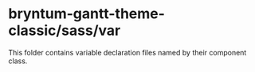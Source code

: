 # bryntum-gantt-theme-classic/sass/var

This folder contains variable declaration files named by their component class.
